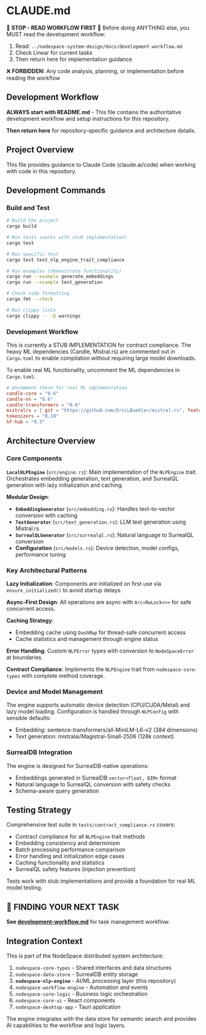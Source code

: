 # CLAUDE.md

🚨 **STOP - READ WORKFLOW FIRST** 🚨
Before doing ANYTHING else, you MUST read the development workflow:
1. Read: `../nodespace-system-design/docs/development-workflow.md`
2. Check Linear for current tasks
3. Then return here for implementation guidance

❌ **FORBIDDEN:** Any code analysis, planning, or implementation before reading the workflow

## Development Workflow
**ALWAYS start with README.md** - This file contains the authoritative development workflow and setup instructions for this repository.

**Then return here** for repository-specific guidance and architecture details.

## Project Overview

This file provides guidance to Claude Code (claude.ai/code) when working with code in this repository.

## Development Commands

### Build and Test
```bash
# Build the project
cargo build

# Run tests (works with stub implementation)
cargo test

# Run specific test
cargo test test_nlp_engine_trait_compliance

# Run examples (demonstrate functionality)
cargo run --example generate_embeddings
cargo run --example text_generation

# Check code formatting
cargo fmt --check

# Run clippy lints
cargo clippy -- -D warnings
```

### Development Workflow
This is currently a STUB IMPLEMENTATION for contract compliance. The heavy ML dependencies (Candle, Mistral.rs) are commented out in `Cargo.toml` to enable compilation without requiring large model downloads.

To enable real ML functionality, uncomment the ML dependencies in `Cargo.toml`:
```toml
# Uncomment these for real ML implementation
candle-core = "0.6"
candle-nn = "0.6" 
candle-transformers = "0.6"
mistralrs = { git = "https://github.com/EricLBuehler/mistral.rs", features = ["cuda", "metal"] }
tokenizers = "0.19"
hf-hub = "0.3"
```

## Architecture Overview

### Core Components

**`LocalNLPEngine`** (`src/engine.rs`): Main implementation of the `NLPEngine` trait. Orchestrates embedding generation, text generation, and SurrealQL generation with lazy initialization and caching.

**Modular Design**:
- **`EmbeddingGenerator`** (`src/embedding.rs`): Handles text-to-vector conversion with caching
- **`TextGenerator`** (`src/text_generation.rs`): LLM text generation using Mistral.rs
- **`SurrealQLGenerator`** (`src/surrealql.rs`): Natural language to SurrealQL conversion
- **Configuration** (`src/models.rs`): Device detection, model configs, performance tuning

### Key Architectural Patterns

**Lazy Initialization**: Components are initialized on first use via `ensure_initialized()` to avoid startup delays.

**Async-First Design**: All operations are async with `Arc<RwLock<>>` for safe concurrent access.

**Caching Strategy**: 
- Embedding cache using `DashMap` for thread-safe concurrent access
- Cache statistics and management through engine status

**Error Handling**: Custom `NLPError` types with conversion to `NodeSpaceError` at boundaries.

**Contract Compliance**: Implements the `NLPEngine` trait from `nodespace-core-types` with complete method coverage.

### Device and Model Management

The engine supports automatic device detection (CPU/CUDA/Metal) and lazy model loading. Configuration is handled through `NLPConfig` with sensible defaults:
- Embedding: sentence-transformers/all-MiniLM-L6-v2 (384 dimensions)
- Text generation: mistralai/Magistral-Small-2506 (128k context)

### SurrealDB Integration

The engine is designed for SurrealDB-native operations:
- Embeddings generated in SurrealDB `vector<float, DIM>` format
- Natural language to SurrealQL conversion with safety checks
- Schema-aware query generation

## Testing Strategy

Comprehensive test suite in `tests/contract_compliance.rs` covers:
- Contract compliance for all `NLPEngine` trait methods
- Embedding consistency and determinism
- Batch processing performance comparison
- Error handling and initialization edge cases
- Caching functionality and statistics
- SurrealQL safety features (injection prevention)

Tests work with stub implementations and provide a foundation for real ML model testing.

## 🎯 FINDING YOUR NEXT TASK

**See [development-workflow.md](../nodespace-system-design/docs/development-workflow.md)** for task management workflow.

## Integration Context

This is part of the NodeSpace distributed system architecture:
1. `nodespace-core-types` - Shared interfaces and data structures
2. `nodespace-data-store` - SurrealDB entity storage
3. **`nodespace-nlp-engine`** - AI/ML processing layer (this repository)
4. `nodespace-workflow-engine` - Automation and events
5. `nodespace-core-logic` - Business logic orchestration
6. `nodespace-core-ui` - React components
7. `nodespace-desktop-app` - Tauri application

The engine integrates with the data store for semantic search and provides AI capabilities to the workflow and logic layers.